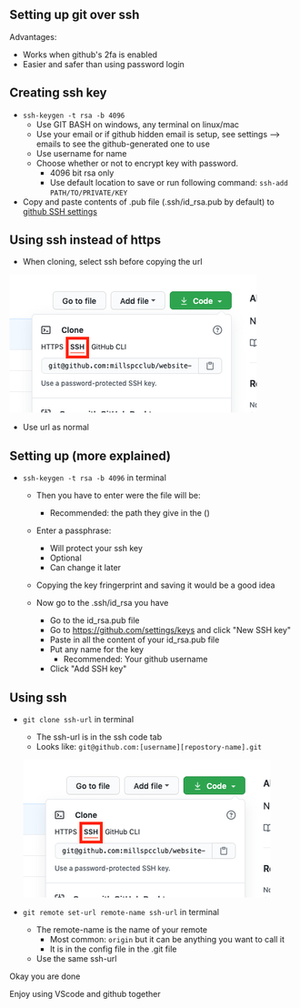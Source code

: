 ## Setting up git over ssh
Advantages:
- Works when github's 2fa is enabled
- Easier and safer than using password login
## Creating ssh key
- `ssh-keygen -t rsa -b 4096`
	- Use GIT BASH on windows, any terminal on linux/mac
	- Use your email or if github hidden email is setup, see settings --> emails to see the github-generated one to use
	- Use username for name
  - Choose whether or not to encrypt key with password.
	- 4096 bit rsa only
	- Use default location to save or run following command: `ssh-add PATH/TO/PRIVATE/KEY`
- Copy and paste contents of .pub file (.ssh/id_rsa.pub by default) to [github SSH settings](https://github.com/settings/keys)
## Using ssh instead of https
- When cloning, select ssh before copying the url

![](https://github.com/millspcclub/website-dev-notes/raw/main/images/git-clone-ssh.png)
- Use url as normal

## Setting up (more explained)
- `ssh-keygen -t rsa -b 4096` in terminal
	- Then you have to enter were the file will be:
		- Recommended: the path they give in the ()
	- Enter a passphrase:
		- Will protect your ssh key
		- Optional
		- Can change it later
	- Copying the key fringerprint and saving it would be a good idea
	
	- Now go to the .ssh/id_rsa you have
		- Go to the id_rsa.pub file
		- Go to https://github.com/settings/keys and click "New SSH key"
		- Paste in all the content of your id_rsa.pub file
		- Put any name for the key
			- Recommended: Your github username
		- Click "Add SSH key"
## Using ssh
- `git clone ssh-url` in terminal
	- The ssh-url is in the ssh code tab
	- Looks like: `git@github.com:[username][repostory-name].git`
	
	![](https://github.com/millspcclub/website-dev-notes/raw/main/images/git-clone-ssh.png)
- `git remote set-url remote-name ssh-url` in terminal
	- The remote-name is the name of your remote
		 - Most common: `origin` but it can be anything you want to call it
		 - It is in the config file in the .git file
	- Use the same ssh-url

Okay you are done

Enjoy using VScode and github together

